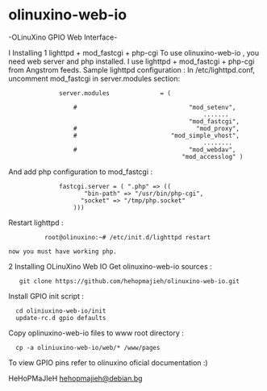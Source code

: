 olinuxino-web-io
================

-OLinuXino GPIO Web Interface-

I Installing
1 lighttpd + mod_fastcgi + php-cgi
  To use olinuxino-web-io , you need web server and php installed.
  I use lighttpd + mod_fastcgi + php-cgi from Angstrom feeds.
  Sample  lighttpd configuration : 
      In /etc/lighttpd.conf, uncomment mod_fastcgi in server.modules section:
    
                  server.modules              = (

                      #                               "mod_setenv",
                                                          .......
                                                      "mod_fastcgi",  
                      #                                 "mod_proxy",
                      #                          "mod_simple_vhost",
                                                          ........
                      #                               "mod_webdav",
                                                    "mod_accesslog" )

  
  And add php configuration to mod_fastcgi :  
                  
                  fastcgi.server = ( ".php" => ((
                         "bin-path" => "/usr/bin/php-cgi",
                        "socket" => "/tmp/php.socket"
                      )))


   Restart  lighttpd :
              
              root@olinuxino:~# /etc/init.d/lighttpd restart
    
    now you must have working php.    
2 Installing OLinuXino Web IO
  Get olinuxino-web-io sources :
  
       git clone https://github.com/hehopmajieh/olinuxino-web-io.git
  
  Install GPIO init script :
  
      cd oliniuxino-web-io/init
      update-rc.d gpio defaults
  
  Copy oplinuxino-web-io files to www root directory :
     
      cp -a oliniuxino-web-io/web/* /www/pages
  
  To view GPIO pins refer to olinuxino oficial documentation :)
  
  HeHoPMaJIeH <hehopmajieh@debian.bg>
  
                

